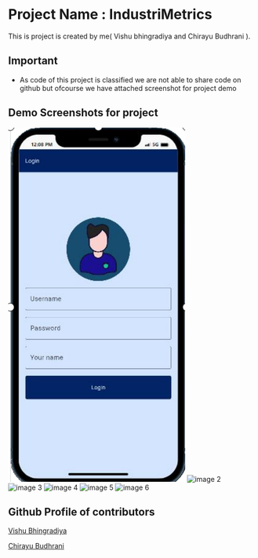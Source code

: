 
# Project Name : IndustriMetrics

This is  project is created by me( Vishu bhingradiya and Chirayu Budhrani ).




## Important

 - As code of this project is classified we are not able to share code on github but ofcourse we have attached screenshot for project demo

## Demo Screenshots for project

![image 1](screenshots/Picture1.png)
![image 2](http://url/to/img.png)
![image 3](http://url/to/img.png)
![image 4](http://url/to/img.png)
![image 5](http://url/to/img.png)
![image 6](http://url/to/img.png)



## Github Profile of contributors

[Vishu Bhingradiya](https://github.com/Vishuvishu/)

[Chirayu Budhrani]()

